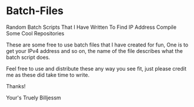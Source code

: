 # Batch-Files
Random Batch Scripts That I Have Written To Find IP Address Compile Some Cool Repositories

These are some free to use batch files that I have created for fun, One is to get your IPv4 address and so on, the name of the file describes what the batch script does.

Feel free to use and distribute these any way you see fit, just please credit me as these did take time to write.

Thanks!

Your's Truely
Billjessm
